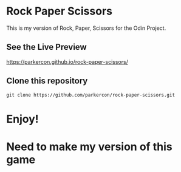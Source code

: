 # Rock Paper Scissors
This is my version of Rock, Paper, Scissors for the Odin Project.

## See the Live Preview
https://parkercon.github.io/rock-paper-scissors/

## Clone this repository
`git clone https://github.com/parkercon/rock-paper-scissors.git`

# Enjoy!

# Need to make my version of this game 
